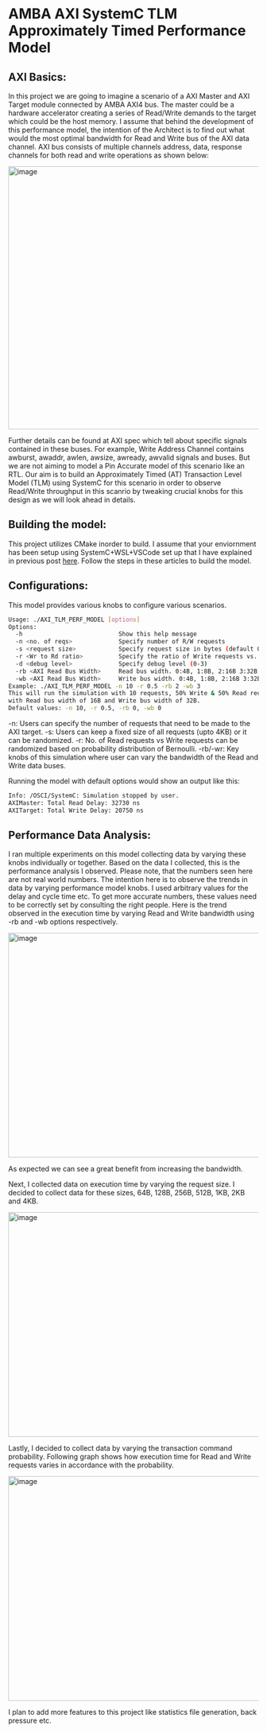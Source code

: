 # AMBA AXI SystemC TLM Approximately Timed Performance Model

## AXI Basics:

In this project we are going to imagine a scenario of a AXI Master and AXI Target module connected by AMBA AXI4 bus. The master could be a hardware accelerator creating a series of Read/Write demands to the target which could be the host memory. I assume that behind the development of this performance model, the intention of the Architect is to find out what would the most optimal bandwidth for Read and Write bus of the AXI data channel. AXI bus consists of multiple channels address, data, response channels for both read and write operations as shown below:


<img width="1364" height="529" alt="image" src="https://github.com/user-attachments/assets/ad957df3-93fc-4580-a45c-ef7fd15378d8" />


Further details can be found at AXI spec which tell about specific signals contained in these buses. For example, Write Address Channel contains awburst, awaddr, awlen, awsize, awready, awvalid signals and buses. But we are not aiming to model a Pin Accurate model of this scenario like an RTL. Our aim is to build an Approximately Timed (AT) Transaction Level Model (TLM) using SystemC for this scenario in order to observe Read/Write throughput in this scanrio by tweaking crucial knobs for this design as we will look ahead in details.

## Building the model:

This project utilizes CMake inorder to build. I assume that your enviornment has been setup using SystemC+WSL+VSCode set up that I have explained in previous post [here](https://pgudadhe.github.io/).
Follow the steps in these articles to build the model.

## Configurations:

This model provides various knobs to configure various scenarios.

```bash
Usage: ./AXI_TLM_PERF_MODEL [options]
Options:
  -h                           Show this help message
  -n <no. of reqs>             Specify number of R/W requests
  -s <request size>            Specify request size in bytes (default 0: 4B to 4096B randomized size), else: Absolute fixed size
  -r <Wr to Rd ratio>          Specify the ratio of Write requests vs. Read. eg. 0.7: 70% Write reqs, 30% Read reqs.
  -d <debug level>             Specify debug level (0-3)
  -rb <AXI Read Bus Width>     Read bus width. 0:4B, 1:8B, 2:16B 3:32B, 4:64B
  -wb <AXI Read Bus Width>     Write bus width. 0:4B, 1:8B, 2:16B 3:32B, 4:64B
Example: ./AXI_TLM_PERF_MODEL -n 10 -r 0.5 -rb 2 -wb 3
This will run the simulation with 10 requests, 50% Write & 50% Read requests,
with Read bus width of 16B and Write bus width of 32B.
Default values: -n 10, -r 0.5, -rb 0, -wb 0
```

-n:       Users can specify the number of requests that need to be made to the AXI target.
-s:       Users can keep a fixed size of all requests (upto 4KB) or it can be randomized.
-r:       No. of Read requests vs Write requests can be randomized based on probability distribution of Bernoulli.
-rb/-wr:  Key knobs of this simulation where user can vary the bandwidth of the Read and Write data buses. 

Running the model with default options would show an output like this:

```bash
Info: /OSCI/SystemC: Simulation stopped by user.
AXIMaster: Total Read Delay: 32730 ns 
AXITarget: Total Write Delay: 20750 ns
```

## Performance Data Analysis:
I ran multiple experiments on this model collecting data by varying these knobs individually or together. Based on the data I collected, this is the performance analysis I observed. Please note, that the numbers seen here are not real world numbers. The intention here is to observe the trends in data by varying performance model knobs. I used arbitrary values for the delay and cycle time etc. To get more accurate numbers, these values need to be correctly set by consulting the right people. 
Here is the trend observed in the execution time by varying Read and Write bandwidth using -rb and -wb options respectively. 

<img width="752" height="452" alt="image" src="https://github.com/user-attachments/assets/a0e3ffa7-c9ba-483a-88a0-77b64c10747d" />

As expected we can see a great benefit from increasing the bandwidth.

Next, I collected data on execution time by varying the request size. I decided to collect data for these sizes, 64B, 128B, 256B, 512B, 1KB, 2KB and 4KB.

<img width="752" height="452" alt="image" src="https://github.com/user-attachments/assets/3d1b7e49-1308-4dc7-a476-b24387b2d4c4" />

Lastly, I decided to collect data by varying the transaction command probability. Following graph shows how execution time for Read and Write requests varies in accordance with the probability.

<img width="752" height="452" alt="image" src="https://github.com/user-attachments/assets/ebe4d7b1-ddbb-4a2f-b892-93666f96d6a9" />

I plan to add more features to this project like statistics file generation, back pressure etc. 

